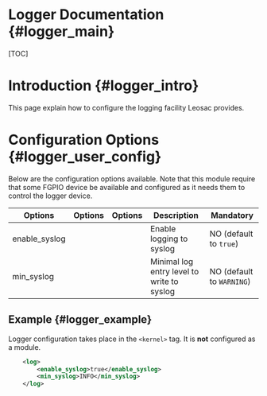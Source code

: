 Logger Documentation {#logger_main}
===================================

[TOC]

Introduction {#logger_intro}
============================

This page explain how to configure the logging facility Leosac provides.


Configuration Options {#logger_user_config}
===========================================

Below are the configuration options available. Note that this module require
that some FGPIO device be available and configured as it needs them to 
control the logger device.


Options       | Options  | Options | Description                                      | Mandatory
--------------|----------|---------|--------------------------------------------------|-----------
enable_syslog |          |         | Enable logging to syslog                         | NO (default to `true`)
min_syslog    |          |         | Minimal log entry level to write to syslog       | NO (default to `WARNING`)

Example {#logger_example}
-------------------------

Logger configuration takes place in the `<kernel>` tag. It is **not** configured
as a module.

~~~~~~~~~~~~~~~~~~~~~~~~~~~~~~~~~~~~~~~~~~~~~~~~~~~.xml
    <log>
        <enable_syslog>true</enable_syslog>
        <min_syslog>INFO</min_syslog>
    </log>
~~~~~~~~~~~~~~~~~~~~~~~~~~~~~~~~~~~~~~~~~~~~~~~~~~~